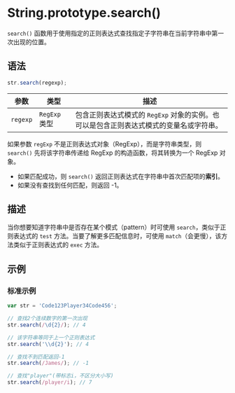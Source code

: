 # String.prototype.search()

`search()` 函数用于使用指定的正则表达式查找指定子字符串在当前字符串中第一次出现的位置。

## 语法

```js
str.search(regexp);
```

| 参数     | 类型          | 描述                                                                                   |
| -------- | ------------- | -------------------------------------------------------------------------------------- |
| `regexp` | `RegExp` 类型 | 包含正则表达式模式的 `RegExp` 对象的实例。也可以是包含正则表达式模式的变量名或字符串。 |

如果参数 `regExp` 不是正则表达式对象（RegExp），而是字符串类型，则 `search()` 先将该字符串传递给 RegExp 的构造函数，将其转换为一个 RegExp 对象。

- 如果匹配成功，则 `search()` 返回正则表达式在字符串中首次匹配项的**索引**。
- 如果没有查找到任何匹配，则返回 -1。

## 描述

当你想要知道字符串中是否存在某个模式（pattern）时可使用 `search`，类似于正则表达式的 `test` 方法。当要了解更多匹配信息时，可使用 `match`（会更慢），该方法类似于正则表达式的 `exec` 方法。

## 示例

### 标准示例

```js
var str = 'Code123Player34Code456';

// 查找2个连续数字的第一次出现
str.search(/\d{2}/); // 4

// 该字符串等同于上一个正则表达式
str.search('\\d{2}'); // 4

// 查找不到匹配返回-1
str.search(/James/); // -1

// 查找"player"(带标志i，不区分大小写)
str.search(/player/i); // 7
```

